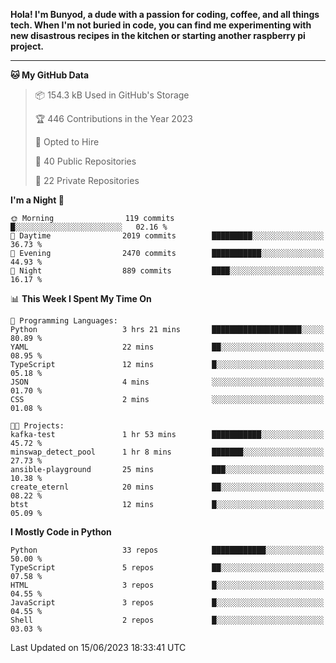 <p>
<b>Hola! I'm Bunyod, a dude with a passion for coding, coffee, and all things tech. When I'm not buried in code, you can find me experimenting with new disastrous recipes in the kitchen or starting another raspberry pi project.</b>
</p>

---

<!--START_SECTION:waka-->
**🐱 My GitHub Data** 

> 📦 154.3 kB Used in GitHub's Storage 
 > 
> 🏆 446 Contributions in the Year 2023
 > 
> 💼 Opted to Hire
 > 
> 📜 40 Public Repositories 
 > 
> 🔑 22 Private Repositories 
 > 
**I'm a Night 🦉** 

```text
🌞 Morning                119 commits         █░░░░░░░░░░░░░░░░░░░░░░░░   02.16 % 
🌆 Daytime                2019 commits        █████████░░░░░░░░░░░░░░░░   36.73 % 
🌃 Evening                2470 commits        ███████████░░░░░░░░░░░░░░   44.93 % 
🌙 Night                  889 commits         ████░░░░░░░░░░░░░░░░░░░░░   16.17 % 
```


📊 **This Week I Spent My Time On** 

```text
💬 Programming Languages: 
Python                   3 hrs 21 mins       ████████████████████░░░░░   80.89 % 
YAML                     22 mins             ██░░░░░░░░░░░░░░░░░░░░░░░   08.95 % 
TypeScript               12 mins             █░░░░░░░░░░░░░░░░░░░░░░░░   05.18 % 
JSON                     4 mins              ░░░░░░░░░░░░░░░░░░░░░░░░░   01.70 % 
CSS                      2 mins              ░░░░░░░░░░░░░░░░░░░░░░░░░   01.08 % 

🐱‍💻 Projects: 
kafka-test               1 hr 53 mins        ███████████░░░░░░░░░░░░░░   45.72 % 
minswap_detect_pool      1 hr 8 mins         ███████░░░░░░░░░░░░░░░░░░   27.73 % 
ansible-playground       25 mins             ███░░░░░░░░░░░░░░░░░░░░░░   10.38 % 
create_eternl            20 mins             ██░░░░░░░░░░░░░░░░░░░░░░░   08.22 % 
btst                     12 mins             █░░░░░░░░░░░░░░░░░░░░░░░░   05.09 % 
```

**I Mostly Code in Python** 

```text
Python                   33 repos            ████████████░░░░░░░░░░░░░   50.00 % 
TypeScript               5 repos             ██░░░░░░░░░░░░░░░░░░░░░░░   07.58 % 
HTML                     3 repos             █░░░░░░░░░░░░░░░░░░░░░░░░   04.55 % 
JavaScript               3 repos             █░░░░░░░░░░░░░░░░░░░░░░░░   04.55 % 
Shell                    2 repos             █░░░░░░░░░░░░░░░░░░░░░░░░   03.03 % 
```




 Last Updated on 15/06/2023 18:33:41 UTC
<!--END_SECTION:waka-->
